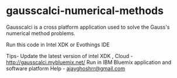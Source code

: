 # gausscalci-numerical-methods
Gausscalci is a cross platform application used to solve the Gauss's numerical method problems. 

Run this code in Intel XDK or Evothings IDE 

Tips- Update the latest version of intel XDK , Cloud - http://gausscalci.mybluemix.net/
Run in IBM Bluemix application and software platform
Help - ajayghoshrr@gmail.com
